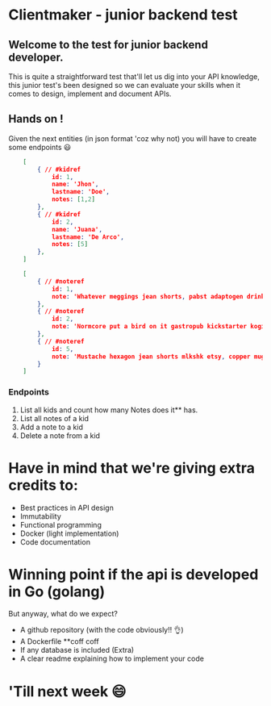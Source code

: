 # Clientmaker - junior backend test

## Welcome to the test for junior backend developer.

This is quite a straightforward test that'll let us dig into your API knowledge, this junior test's been designed so we can evaluate your skills when it comes to design, implement and document APIs.

## Hands on !

Given the next entities (in json format 'coz why not) you will have to create some endpoints 😃

```json
    [
        { // #kidref
            id: 1,
            name: 'Jhon',
            lastname: 'Doe',
            notes: [1,2]
        },
        { // #kidref
            id: 2,
            name: 'Juana',
            lastname: 'De Arco',
            notes: [5]
        },
    ]
```

```json
    [
        { // #noteref
            id: 1,
            note: 'Whatever meggings jean shorts, pabst adaptogen drinking vinegar chambray XOXO flexitarian kale chips cold-pressed af fashion axe.'
        },
        { // #noteref
            id: 2,
            note: 'Normcore put a bird on it gastropub kickstarter kogi umami street art adaptogen echo park art party franzen succulents.'
        },
        { // #noteref
            id: 5,
            note: 'Mustache hexagon jean shorts mlkshk etsy, copper mug farm-to-table cardigan shabby chic leggings vexillologist.'
        }
    ]
```

### Endpoints

1. List all kids and count how many Notes does it** has.
2. List all notes of a kid
3. Add a note to a kid
4. Delete a note from a kid

# Have in mind that we're giving extra credits to:

- Best practices in API design
- Immutability
- Functional programming
- Docker (light implementation)
- Code documentation

# Winning point if the api is developed in Go (golang)

But anyway, what do we expect?

- A github repository (with the code obviously!! 👌)
- A Dockerfile **coff coff
- If any database is included (Extra)
- A clear readme explaining how to implement your code

# 'Till next week 😄